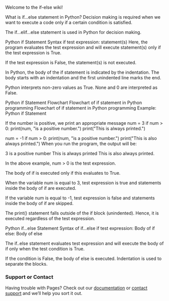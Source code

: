 Welcome to the if-else wiki!

What is if...else statement in Python? Decision making is required when we want to execute a code only if a certain condition is satisfied.

The if…elif…else statement is used in Python for decision making.

Python if Statement Syntax if test expression: statement(s) Here, the program evaluates the test expression and will execute statement(s) only if the test expression is True.

If the test expression is False, the statement(s) is not executed.

In Python, the body of the if statement is indicated by the indentation. The body starts with an indentation and the first unindented line marks the end.

Python interprets non-zero values as True. None and 0 are interpreted as False.

Python if Statement Flowchart Flowchart of if statement in Python programming Flowchart of if statement in Python programming Example: Python if Statement

If the number is positive, we print an appropriate message
num = 3 if num > 0: print(num, "is a positive number.") print("This is always printed.")

num = -1 if num > 0: print(num, "is a positive number.") print("This is also always printed.") When you run the program, the output will be:

3 is a positive number This is always printed This is also always printed.

In the above example, num > 0 is the test expression.

The body of if is executed only if this evaluates to True.

When the variable num is equal to 3, test expression is true and statements inside the body of if are executed.

If the variable num is equal to -1, test expression is false and statements inside the body of if are skipped.

The print() statement falls outside of the if block (unindented). Hence, it is executed regardless of the test expression.

Python if...else Statement Syntax of if...else if test expression: Body of if else: Body of else

The if..else statement evaluates test expression and will execute the body of if only when the test condition is True.

If the condition is False, the body of else is executed. Indentation is used to separate the blocks.

### Support or Contact

Having trouble with Pages? Check out our [documentation](https://docs.github.com/categories/github-pages-basics/) or [contact support](https://github.com/contact) and we’ll help you sort it out.
